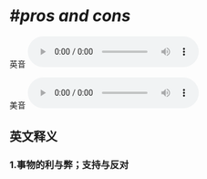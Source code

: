 # ***\#pros and cons*** 
英音
<audio src="./media/pros and cons1_AAC.aac" controls="controls"></audio>

美音
<audio src="./media/pros and cons2_AAC.aac" controls="controls"></audio>



  

英文释义
---
### 1.**事物的利与弊；支持与反对**  


